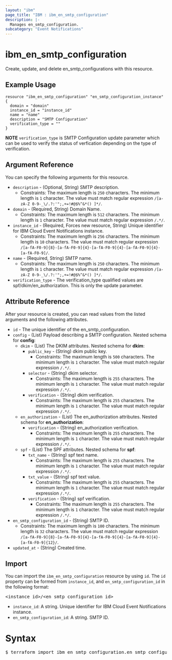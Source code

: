 ```yaml
---
layout: "ibm"
page_title: "IBM : ibm_en_smtp_configuration"
description: |-
  Manages en_smtp_configuration.
subcategory: "Event Notifications"
---
```


# ibm_en_smtp_configuration

Create, update, and delete en_smtp_configurations with this resource.

## Example Usage

```hcl
resource "ibm_en_smtp_configuration" "en_smtp_configuration_instance" {
  domain = "domain"
  instance_id = "instance_id"
  name = "name"
  description = "SMTP Configuration"
  verification_type = ""
}
```

**NOTE** `verification_type` is SMTP Configuration update parameter which can be used to verify the status of verfication depending on the type of verification.

## Argument Reference

You can specify the following arguments for this resource.

* `description` - (Optional, String) SMTP description.
  * Constraints: The maximum length is `250` characters. The minimum length is `1` character. The value must match regular expression `/[a-zA-Z 0-9-_\/.?:'";,+=!#@$%^&*() ]*/`.
* `domain` - (Required, String) Domain Name.
  * Constraints: The maximum length is `512` characters. The minimum length is `1` character. The value must match regular expression `/.*/`.
* `instance_id` - (Required, Forces new resource, String) Unique identifier for IBM Cloud Event Notifications instance.
  * Constraints: The maximum length is `256` characters. The minimum length is `10` characters. The value must match regular expression `/[a-fA-F0-9]{8}-[a-fA-F0-9]{4}-[a-fA-F0-9]{4}-[a-fA-F0-9]{4}-[a-fA-F0-9]/`.
* `name` - (Required, String) SMTP name.
  * Constraints: The maximum length is `250` characters. The minimum length is `1` character. The value must match regular expression `/[a-zA-Z 0-9-_\/.?:'";,+=!#@$%^&*() ]*/`.
* `verification_type` - The verification_type qualified values are spf/dkim/en_authorization. This is only the update parameter.

## Attribute Reference

After your resource is created, you can read values from the listed arguments and the following attributes.

* `id` - The unique identifier of the en_smtp_configuration.
* `config` - (List) Payload describing a SMTP configuration.
Nested schema for **config**:
	* `dkim` - (List) The DKIM attributes.
	Nested schema for **dkim**:
		* `public_key` - (String) dkim public key.
		  * Constraints: The maximum length is `500` characters. The minimum length is `1` character. The value must match regular expression `/.*/`.
		* `selector` - (String) dkim selector.
		  * Constraints: The maximum length is `255` characters. The minimum length is `1` character. The value must match regular expression `/.*/`.
		* `verification` - (String) dkim verification.
		  * Constraints: The maximum length is `255` characters. The minimum length is `1` character. The value must match regular expression `/.*/`.
	* `en_authorization` - (List) The en_authorization attributes.
	Nested schema for **en_authorization**:
		* `verification` - (String) en_authorization verification.
		  * Constraints: The maximum length is `255` characters. The minimum length is `1` character. The value must match regular expression `/.*/`.
	* `spf` - (List) The SPF attributes.
	Nested schema for **spf**:
		* `txt_name` - (String) spf text name.
		  * Constraints: The maximum length is `255` characters. The minimum length is `1` character. The value must match regular expression `/.*/`.
		* `txt_value` - (String) spf text value.
		  * Constraints: The maximum length is `255` characters. The minimum length is `1` character. The value must match regular expression `/.*/`.
		* `verification` - (String) spf verification.
		  * Constraints: The maximum length is `255` characters. The minimum length is `1` character. The value must match regular expression `/.*/`.
* `en_smtp_configuration_id` - (String) SMTP ID.
  * Constraints: The maximum length is `100` characters. The minimum length is `32` characters. The value must match regular expression `/[a-fA-F0-9]{8}-[a-fA-F0-9]{4}-[a-fA-F0-9]{4}-[a-fA-F0-9]{4}-[a-fA-F0-9]{12}/`.
* `updated_at` - (String) Created time.


## Import

You can import the `ibm_en_smtp_configuration` resource by using `id`.
The `id` property can be formed from `instance_id`, and `en_smtp_configuration_id` in the following format:

<pre>
&lt;instance_id&gt;/&lt;en_smtp_configuration_id&gt;
</pre>
* `instance_id`: A string. Unique identifier for IBM Cloud Event Notifications instance.
* `en_smtp_configuration_id`: A string. SMTP ID.

# Syntax
<pre>
$ terraform import ibm_en_smtp_configuration.en_smtp_configuration &lt;instance_id&gt;/&lt;en_smtp_configuration_id&gt;
</pre>
